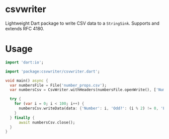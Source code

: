 # csvwriter

Lightweight Dart package to write CSV data to a `StringSink`. Supports and extends RFC 4180.

# Usage

```dart
import 'dart:io';

import 'package:csvwriter/csvwriter.dart';

void main() async {
  var numbersFile = File('number_props.csv');
  var numbersCsv = CsvWriter.withHeaders(numbersFile.openWrite(), ['Number', 'Odd?', 'Even?']);

  try {
    for (var i = 0; i < 100; i++) {
      numbersCsv.writeData(data: {'Number': i, 'Odd?': (i % 2) != 0, 'Even?': (i % 2) == 0});
    }
  } finally {
      await numbersCsv.close();
  }
}
```
